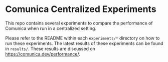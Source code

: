 # Comunica Centralized Experiments

This repo contains several experiments to compare the performance of Comunica when run in a centralized setting.

Please refer to the README within each `experiments/*` directory on how to run these experiments.
The latest results of these experiments can be found in `results/`.
These results are discussed on https://comunica.dev/performance/.
